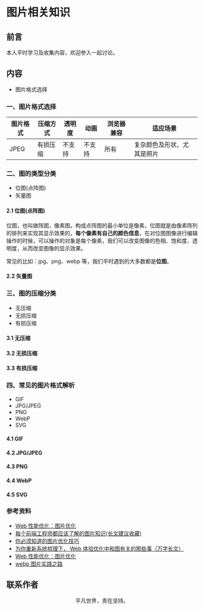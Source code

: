 # 图片相关知识

## 前言

本人平时学习及收集内容，欢迎参入一起讨论。

## 内容

- 图片格式选择

### 一、图片格式选择

| 图片格式 | 压缩方式 | 透明度 | 动画   | 浏览器兼容 | 适应场景                   |
| -------- | -------- | ------ | ------ | ---------- | -------------------------- |
| JPEG     | 有损压缩 | 不支持 | 不支持 | 所有       | 复杂颜色及形状、尤其是照片 |

### 二、图的类型分类

- 位图(点阵图)
- 矢量图

#### 2.1 位图(点阵图)

位图，也叫做阵图，像素图。构成点阵图的最小单位是像素，位图就是由像素阵列的排列来实现其显示效果的，**每个像素有自己的颜色信息**，在对位图图像进行编辑操作的时候，可以操作的对象是每个像素，我们可以改变图像的色相、饱和度、透明度，从而改变图像的显示效果。

常见的比如：jpg、png、webp 等，我们平时遇到的大多数都是**位图**。

#### 2.2 矢量图

### 三、图的压缩分类

- 无压缩
- 无损压缩
- 有损压缩

#### 3.1 无压缩

#### 3.2 无损压缩

#### 3.3 有损压缩

### 四、常见的图片格式解析

- GIF
- JPG/JPEG
- PNG
- WebP
- SVG

#### 4.1 GIF

#### 4.2 JPG/JPEG

#### 4.3 PNG

#### 4.4 WebP

#### 4.5 SVG

### 参考资料

- [Web 性能优化：图片优化](http://www.cnblogs.com/wizcabbit/p/web-image-optimization.html)
- [每个前端工程师都应该了解的图片知识(长文建议收藏)](https://mp.weixin.qq.com/s/O1n7_t4izdmpvn2mFrB-kg)
- [你必须知道的图片优化技巧](https://mp.weixin.qq.com/s/oJy2fncLjtlt9XmPRWnqVw)
- [为你重新系统梳理下， Web 体验优化中和图有关的那些事（万字长文）](https://mp.weixin.qq.com/s/euvdMHkYUXHmgkV9D334NQ)
- [Web 性能优化：图片优化](https://www.cnblogs.com/wizcabbit/p/web-image-optimization.html)
- [webp 图片实践之路](https://www.cnblogs.com/season-huang/p/5804884.html)

## 联系作者

<div align="center">
    <p>
        平凡世界，贵在坚持。
    </p>
    <img :src="$withBase('/about/contact.png')" />
</div>
